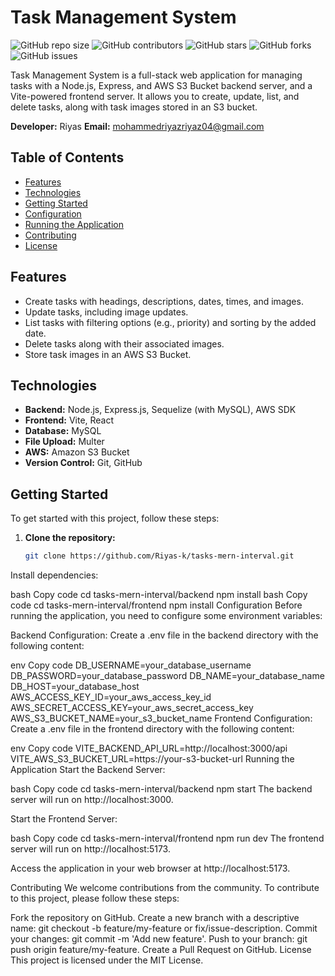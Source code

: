 # Task Management System

![GitHub repo size](https://img.shields.io/github/repo-size/Riyas-k/tasks-mern-interval)
![GitHub contributors](https://img.shields.io/github/contributors/Riyas-k/tasks-mern-interval)
![GitHub stars](https://img.shields.io/github/stars/Riyas-k/tasks-mern-interval?style=social)
![GitHub forks](https://img.shields.io/github/forks/Riyas-k/tasks-mern-interval?style=social)
![GitHub issues](https://img.shields.io/github/issues-raw/Riyas-k/tasks-mern-interval)

Task Management System is a full-stack web application for managing tasks with a Node.js, Express, and AWS S3 Bucket backend server, and a Vite-powered frontend server. It allows you to create, update, list, and delete tasks, along with task images stored in an S3 bucket.

**Developer:** Riyas
**Email:** mohammedriyazriyaz04@gmail.com

## Table of Contents

- [Features](#features)
- [Technologies](#technologies)
- [Getting Started](#getting-started)
- [Configuration](#configuration)
- [Running the Application](#running-the-application)
- [Contributing](#contributing)
- [License](#license)

## Features

- Create tasks with headings, descriptions, dates, times, and images.
- Update tasks, including image updates.
- List tasks with filtering options (e.g., priority) and sorting by the added date.
- Delete tasks along with their associated images.
- Store task images in an AWS S3 Bucket.

## Technologies

- **Backend:** Node.js, Express.js, Sequelize (with MySQL), AWS SDK
- **Frontend:** Vite, React
- **Database:** MySQL
- **File Upload:** Multer
- **AWS:** Amazon S3 Bucket
- **Version Control:** Git, GitHub

## Getting Started

To get started with this project, follow these steps:

1. **Clone the repository:**

   ```bash
   git clone https://github.com/Riyas-k/tasks-mern-interval.git
Install dependencies:

bash
Copy code
cd tasks-mern-interval/backend
npm install
bash
Copy code
cd tasks-mern-interval/frontend
npm install
Configuration
Before running the application, you need to configure some environment variables:

Backend Configuration: Create a .env file in the backend directory with the following content:

env
Copy code
DB_USERNAME=your_database_username
DB_PASSWORD=your_database_password
DB_NAME=your_database_name
DB_HOST=your_database_host
AWS_ACCESS_KEY_ID=your_aws_access_key_id
AWS_SECRET_ACCESS_KEY=your_aws_secret_access_key
AWS_S3_BUCKET_NAME=your_s3_bucket_name
Frontend Configuration: Create a .env file in the frontend directory with the following content:

env
Copy code
VITE_BACKEND_API_URL=http://localhost:3000/api
VITE_AWS_S3_BUCKET_URL=https://your-s3-bucket-url
Running the Application
Start the Backend Server:

bash
Copy code
cd tasks-mern-interval/backend
npm start
The backend server will run on http://localhost:3000.

Start the Frontend Server:

bash
Copy code
cd tasks-mern-interval/frontend
npm run dev
The frontend server will run on http://localhost:5173.

Access the application in your web browser at http://localhost:5173.

Contributing
We welcome contributions from the community. To contribute to this project, please follow these steps:

Fork the repository on GitHub.
Create a new branch with a descriptive name: git checkout -b feature/my-feature or fix/issue-description.
Commit your changes: git commit -m 'Add new feature'.
Push to your branch: git push origin feature/my-feature.
Create a Pull Request on GitHub.
License
This project is licensed under the MIT License.